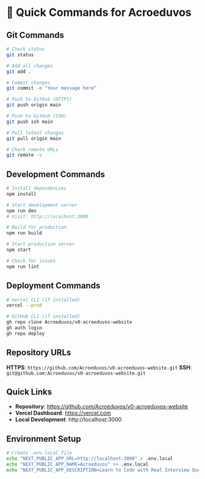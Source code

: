 # 🚀 Quick Commands for Acroeduvos

## Git Commands

```bash
# Check status
git status

# Add all changes
git add .

# Commit changes
git commit -m "Your message here"

# Push to GitHub (HTTPS)
git push origin main

# Push to GitHub (SSH)
git push ssh main

# Pull latest changes
git pull origin main

# Check remote URLs
git remote -v
```

## Development Commands

```bash
# Install dependencies
npm install

# Start development server
npm run dev
# Visit: http://localhost:3000

# Build for production
npm run build

# Start production server
npm start

# Check for issues
npm run lint
```

## Deployment Commands

```bash
# Vercel CLI (if installed)
vercel --prod

# GitHub CLI (if installed)
gh repo clone Acroeduvos/v0-acroeduvos-website
gh auth login
gh repo deploy
```

## Repository URLs

**HTTPS**: `https://github.com/Acroeduvos/v0-acroeduvos-website.git`
**SSH**: `git@github.com:Acroeduvos/v0-acroeduvos-website.git`

## Quick Links

- **Repository**: https://github.com/Acroeduvos/v0-acroeduvos-website
- **Vercel Dashboard**: https://vercel.com
- **Local Development**: http://localhost:3000

## Environment Setup

```bash
# Create .env.local file
echo "NEXT_PUBLIC_APP_URL=http://localhost:3000" > .env.local
echo "NEXT_PUBLIC_APP_NAME=Acroeduvos" >> .env.local
echo "NEXT_PUBLIC_APP_DESCRIPTION=Learn to Code with Real Interview Questions" >> .env.local
```

